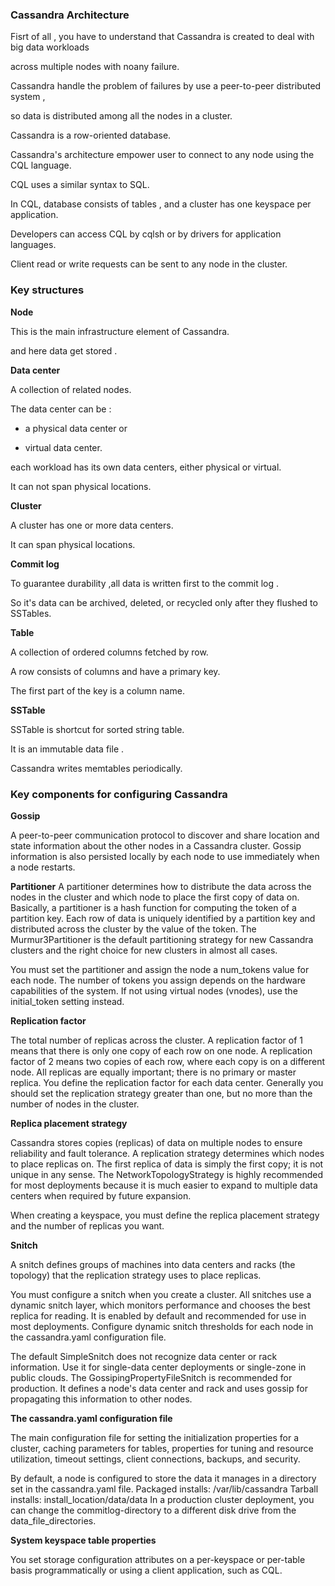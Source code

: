 
### Cassandra Architecture

Fisrt of all , you have to understand that Cassandra is created to deal with big data workloads

across multiple nodes with noany failure.

Cassandra handle the problem of failures by use a peer-to-peer distributed system ,

so data is distributed among all the nodes in a cluster.

Cassandra is a row-oriented database.

Cassandra's architecture empower user to connect to any node using the CQL language. 

CQL uses a similar syntax to SQL.

In CQL, database consists of tables , and a cluster has one keyspace per application. 

Developers can access CQL by cqlsh or by drivers for application languages.

Client read or write requests can be sent to any node in the cluster.

### Key structures

**Node**

This is the main infrastructure element of Cassandra.

and here data get stored  . 

**Data center**

A collection of related nodes.

The data center can be :

* a physical data center or

* virtual data center. 

each workload has its own data centers, either physical or virtual. 

It can not span physical locations.


**Cluster**

A cluster has one or more data centers.

It can span physical locations.

**Commit log**

To guarantee durability ,all data is written first to the commit log  .

So it's data can be archived, deleted, or recycled only after they flushed to SSTables.

**Table**

A collection of ordered columns fetched by row.

A row consists of columns and have a primary key. 

The first part of the key is a column name.

**SSTable**

SSTable is shortcut for sorted string table.

It is an immutable data file .

Cassandra writes memtables periodically.


### Key components for configuring Cassandra 

**Gossip**

A peer-to-peer communication protocol to discover and share location and state information about the other nodes in a Cassandra cluster. Gossip information is also persisted locally by each node to use immediately when a node restarts.

**Partitioner**
A partitioner determines how to distribute the data across the nodes in the cluster and which node to place the first copy of data on. Basically, a partitioner is a hash function for computing the token of a partition key. Each row of data is uniquely identified by a partition key and distributed across the cluster by the value of the token. The Murmur3Partitioner is the default partitioning strategy for new Cassandra clusters and the right choice for new clusters in almost all cases.

You must set the partitioner and assign the node a num_tokens value for each node. The number of tokens you assign depends on the hardware capabilities of the system. If not using virtual nodes (vnodes), use the initial_token setting instead.

**Replication factor**

The total number of replicas across the cluster. A replication factor of 1 means that there is only one copy of each row on one node. A replication factor of 2 means two copies of each row, where each copy is on a different node. All replicas are equally important; there is no primary or master replica. You define the replication factor for each data center. Generally you should set the replication strategy greater than one, but no more than the number of nodes in the cluster.

**Replica placement strategy**

Cassandra stores copies (replicas) of data on multiple nodes to ensure reliability and fault tolerance. A replication strategy determines which nodes to place replicas on. The first replica of data is simply the first copy; it is not unique in any sense. The NetworkTopologyStrategy is highly recommended for most deployments because it is much easier to expand to multiple data centers when required by future expansion.

When creating a keyspace, you must define the replica placement strategy and the number of replicas you want.

**Snitch**

A snitch defines groups of machines into data centers and racks (the topology) that the replication strategy uses to place replicas.

You must configure a snitch when you create a cluster. All snitches use a dynamic snitch layer, which monitors performance and chooses the best replica for reading. It is enabled by default and recommended for use in most deployments. Configure dynamic snitch thresholds for each node in the cassandra.yaml configuration file.

The default SimpleSnitch does not recognize data center or rack information. Use it for single-data center deployments or single-zone in public clouds. The GossipingPropertyFileSnitch is recommended for production. It defines a node's data center and rack and uses gossip for propagating this information to other nodes.

**The cassandra.yaml configuration file**

The main configuration file for setting the initialization properties for a cluster, caching parameters for tables, properties for tuning and resource utilization, timeout settings, client connections, backups, and security.

By default, a node is configured to store the data it manages in a directory set in the cassandra.yaml file.
Packaged installs: /var/lib/cassandra
Tarball installs: install_location/data/data
In a production cluster deployment, you can change the commitlog-directory to a different disk drive from the data_file_directories.

**System keyspace table properties**

You set storage configuration attributes on a per-keyspace or per-table basis programmatically or using a client application, such as CQL.



